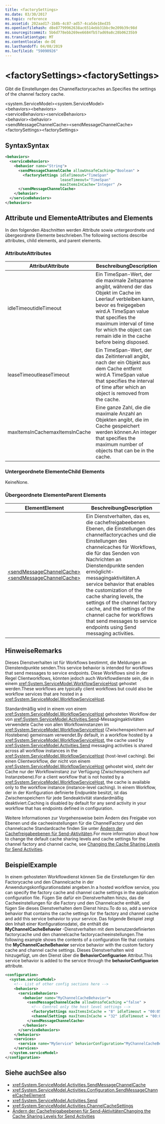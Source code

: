 ```yaml
---
title: <factorySettings>
ms.date: 03/30/2017
ms.topic: reference
ms.assetid: 202aad17-1b8b-4c87-ad57-4ca5de18ed35
ms.openlocfilehash: d8e87799962638ac6514ebb31bbc9e209b39c98d
ms.sourcegitcommit: 5b6d778ebb269ee6684fb57ad69a8c28b06235b9
ms.translationtype: MT
ms.contentlocale: de-DE
ms.lasthandoff: 04/08/2019
ms.locfileid: "59090926"
---
```

# <a name="factorysettings"></a><span data-ttu-id="5c524-101">\<factorySettings></span><span class="sxs-lookup"><span data-stu-id="5c524-101">\<factorySettings></span></span>
<span data-ttu-id="5c524-102">Gibt die Einstellungen des Channelfactorycaches an.</span><span class="sxs-lookup"><span data-stu-id="5c524-102">Specifies the settings of the channel factory cache.</span></span>  
  
<span data-ttu-id="5c524-103">\<system.ServiceModel></span><span class="sxs-lookup"><span data-stu-id="5c524-103">\<system.ServiceModel></span></span>  
<span data-ttu-id="5c524-104">\<behaviors></span><span class="sxs-lookup"><span data-stu-id="5c524-104">\<behaviors></span></span>  
<span data-ttu-id="5c524-105">\<serviceBehaviors></span><span class="sxs-lookup"><span data-stu-id="5c524-105">\<serviceBehaviors></span></span>  
<span data-ttu-id="5c524-106">\<behavior></span><span class="sxs-lookup"><span data-stu-id="5c524-106">\<behavior></span></span>  
<span data-ttu-id="5c524-107">\<sendMessageChannelCache></span><span class="sxs-lookup"><span data-stu-id="5c524-107">\<sendMessageChannelCache></span></span>  
<span data-ttu-id="5c524-108">\<factorySettings></span><span class="sxs-lookup"><span data-stu-id="5c524-108">\<factorySettings></span></span>  
  
## <a name="syntax"></a><span data-ttu-id="5c524-109">Syntax</span><span class="sxs-lookup"><span data-stu-id="5c524-109">Syntax</span></span>  
  
```xml  
<behaviors>
  <serviceBehaviors>
    <behavior name="String">
      <sendMessageChannelCache allowUnsafeCaching="Boolean" >
        <factorySettings idleTimeout="TimeSpan" 
                         leaseTimeout="TimeSpan" 
                         maxItemsInCache="Integer" />
      </sendMessageChannelCache>
    </behavior>
  </serviceBehaviors>
</behaviors>  
```  
  
## <a name="attributes-and-elements"></a><span data-ttu-id="5c524-110">Attribute und Elemente</span><span class="sxs-lookup"><span data-stu-id="5c524-110">Attributes and Elements</span></span>  
 <span data-ttu-id="5c524-111">In den folgenden Abschnitten werden Attribute sowie untergeordnete und übergeordnete Elemente beschrieben.</span><span class="sxs-lookup"><span data-stu-id="5c524-111">The following sections describe attributes, child elements, and parent elements.</span></span>  
  
### <a name="attributes"></a><span data-ttu-id="5c524-112">Attribute</span><span class="sxs-lookup"><span data-stu-id="5c524-112">Attributes</span></span>  
  
|<span data-ttu-id="5c524-113">Attribut</span><span class="sxs-lookup"><span data-stu-id="5c524-113">Attribute</span></span>|<span data-ttu-id="5c524-114">Beschreibung</span><span class="sxs-lookup"><span data-stu-id="5c524-114">Description</span></span>|  
|---------------|-----------------|  
|<span data-ttu-id="5c524-115">idleTimeout</span><span class="sxs-lookup"><span data-stu-id="5c524-115">idleTimeout</span></span>|<span data-ttu-id="5c524-116">Ein TimeSpan-Wert, der die maximale Zeitspanne angibt, während der das Objekt im Cache im Leerlauf verbleiben kann, bevor es freigegeben wird.</span><span class="sxs-lookup"><span data-stu-id="5c524-116">A TimeSpan value that specifies the maximum interval of time for which the object can remain idle in the cache before being disposed.</span></span>|  
|<span data-ttu-id="5c524-117">leaseTimeout</span><span class="sxs-lookup"><span data-stu-id="5c524-117">leaseTimeout</span></span>|<span data-ttu-id="5c524-118">Ein TimeSpan-Wert, der das Zeitintervall angibt, nach der ein Objekt aus dem Cache entfernt wird.</span><span class="sxs-lookup"><span data-stu-id="5c524-118">A TimeSpan value that specifies  the interval of time after which an object is removed from the cache.</span></span>|  
|<span data-ttu-id="5c524-119">maxItemsInCache</span><span class="sxs-lookup"><span data-stu-id="5c524-119">maxItemsInCache</span></span>|<span data-ttu-id="5c524-120">Eine ganze Zahl, die die maximale Anzahl an Objekten angibt, die im Cache gespeichert werden können.</span><span class="sxs-lookup"><span data-stu-id="5c524-120">An integer that specifies the maximum number of objects that can be in the cache.</span></span>|  
  
### <a name="child-elements"></a><span data-ttu-id="5c524-121">Untergeordnete Elemente</span><span class="sxs-lookup"><span data-stu-id="5c524-121">Child Elements</span></span>  
 <span data-ttu-id="5c524-122">Keine</span><span class="sxs-lookup"><span data-stu-id="5c524-122">None.</span></span>  
  
### <a name="parent-elements"></a><span data-ttu-id="5c524-123">Übergeordnete Elemente</span><span class="sxs-lookup"><span data-stu-id="5c524-123">Parent Elements</span></span>  
  
|<span data-ttu-id="5c524-124">Element</span><span class="sxs-lookup"><span data-stu-id="5c524-124">Element</span></span>|<span data-ttu-id="5c524-125">Beschreibung</span><span class="sxs-lookup"><span data-stu-id="5c524-125">Description</span></span>|  
|-------------|-----------------|  
|[<span data-ttu-id="5c524-126">\<sendMessageChannelCache></span><span class="sxs-lookup"><span data-stu-id="5c524-126">\<sendMessageChannelCache></span></span>](../../../../../docs/framework/configure-apps/file-schema/windows-workflow-foundation/sendmessagechannelcache.md)|<span data-ttu-id="5c524-127">Ein Dienstverhalten, das es, die cachefreigabeebenen Ebenen, die Einstellungen des channelfactorycaches und die Einstellungen des channelcaches für Workflows, die für das Senden von Nachrichten an Dienstendpunkte senden ermöglicht-messagingaktivitäten.</span><span class="sxs-lookup"><span data-stu-id="5c524-127">A service behavior that enables the customization of the cache sharing levels, the settings of the channel factory cache, and the settings of the channel cache for workflows that send messages to service endpoints using Send messaging activities.</span></span>|  
  
## <a name="remarks"></a><span data-ttu-id="5c524-128">Hinweise</span><span class="sxs-lookup"><span data-stu-id="5c524-128">Remarks</span></span>  
 <span data-ttu-id="5c524-129">Dieses Dienstverhalten ist für Workflows bestimmt, die Meldungen an Dienstendpunkte senden.</span><span class="sxs-lookup"><span data-stu-id="5c524-129">This service behavior is intended for workflows that send messages to service endpoints.</span></span> <span data-ttu-id="5c524-130">Diese Workflows sind in der Regel Clientworkflows, könnten jedoch auch Workflowdienste sein, die in einem <xref:System.ServiceModel.WorkflowServiceHost> gehostet werden.</span><span class="sxs-lookup"><span data-stu-id="5c524-130">These workflows are typically client workflows but could also be workflow services that are hosted in a <xref:System.ServiceModel.WorkflowServiceHost>.</span></span>  
  
 <span data-ttu-id="5c524-131">Standardmäßig wird in einem von einem <xref:System.ServiceModel.WorkflowServiceHost> gehosteten Workflow der von <xref:System.ServiceModel.Activities.Send>-Messagingaktivitäten verwendete Cache von allen Workflowinstanzen im <xref:System.ServiceModel.WorkflowServiceHost> (Zwischenspeichern auf Hostebene) gemeinsam verwendet.</span><span class="sxs-lookup"><span data-stu-id="5c524-131">By default, in a workflow hosted by a <xref:System.ServiceModel.WorkflowServiceHost>, the cache used by <xref:System.ServiceModel.Activities.Send> messaging activities is shared across all workflow instances in the <xref:System.ServiceModel.WorkflowServiceHost> (host-level caching).</span></span> <span data-ttu-id="5c524-132">Bei einen Clientworkflow, der nicht von einem <xref:System.ServiceModel.WorkflowServiceHost> gehostet wird, steht der Cache nur der Workflowinstanz zur Verfügung (Zwischenspeichern auf Instanzebene).</span><span class="sxs-lookup"><span data-stu-id="5c524-132">For a client workflow that is not hosted by a <xref:System.ServiceModel.WorkflowServiceHost>, the cache is available only to the workflow instance (instance-level caching).</span></span> <span data-ttu-id="5c524-133">In einem Workflow, der in der Konfiguration definierte Endpunkte besitzt, ist das Zwischenspeichern für jede Sendeaktivität standardmäßig deaktiviert.</span><span class="sxs-lookup"><span data-stu-id="5c524-133">Caching is disabled by default for any send activity in your workflow that has endpoints defined in configuration.</span></span>  
  
 <span data-ttu-id="5c524-134">Weitere Informationen zur Vorgehensweise beim Ändern des Freigabe von Ebenen und die cacheeinstellungen für die ChannelFactory und den channelcache Standardcache finden Sie unter [Ändern der Cachefreigabeebenen für Send-Aktivitäten](../../../../../docs/framework/wcf/feature-details/changing-the-cache-sharing-levels-for-send-activities.md).</span><span class="sxs-lookup"><span data-stu-id="5c524-134">For more information about how to change the default cache sharing levels and cache settings for the channel factory and channel cache, see [Changing the Cache Sharing Levels for Send Activities](../../../../../docs/framework/wcf/feature-details/changing-the-cache-sharing-levels-for-send-activities.md).</span></span>  
  
## <a name="example"></a><span data-ttu-id="5c524-135">Beispiel</span><span class="sxs-lookup"><span data-stu-id="5c524-135">Example</span></span>  
 <span data-ttu-id="5c524-136">In einem gehosteten Workflowdienst können Sie die Einstellungen für den Factorycache und den Channelcache in der Anwendungskonfigurationsdatei angeben.</span><span class="sxs-lookup"><span data-stu-id="5c524-136">In a hosted workflow service, you can specify the factory cache and channel cache settings in the application configuration file.</span></span> <span data-ttu-id="5c524-137">Fügen Sie dafür ein Dienstverhalten hinzu, das die Cacheeinstellungen für die Factory und den Channelcache enthält, und fügen Sie dieses Dienstverhalten dem Dienst hinzu.</span><span class="sxs-lookup"><span data-stu-id="5c524-137">To do so, add a service behavior that contains the cache settings for the factory and channel cache and add this service behavior to your service.</span></span> <span data-ttu-id="5c524-138">Das folgende Beispiel zeigt den Inhalt einer Konfigurationsdatei, die enthält die **MyChannelCacheBehavior** -Dienstverhalten mit dem benutzerdefinierten factorycache und den channelcache factorycacheeinstellungen.</span><span class="sxs-lookup"><span data-stu-id="5c524-138">The following example shows the contents of a configuration file that contains the **MyChannelCacheBehavior**  service behavior with the custom factory cache and channel cache settings.</span></span> <span data-ttu-id="5c524-139">Dieses Dienstverhalten wird hinzugefügt, um den Dienst über die **BehaviorConfiguarion** Attribut.</span><span class="sxs-lookup"><span data-stu-id="5c524-139">This service behavior is added to the service through the **behaviorConfiguarion** attribute.</span></span>  
  
```xml  
<configuration>    
  <system.serviceModel>  
    <!-- List of other config sections here -->   
    <behaviors>  
      <serviceBehaviors>  
        <behavior name="MyChannelCacheBehavior">  
          <sendMessageChannelCache allowUnsafeCaching ="false" >  
            <!-- Control only the host level settings -->   
            <factorySettings maxItemsInCache = "8" idleTimeout = "00:05:00" leaseTimeout="10:00:00" />  
            <channelSettings maxItemsInCache = "32" idleTimeout = "00:05:00" leaseTimeout="00:06:00" />  
          </sendMessageChannelCache>  
        </behavior>  
      </serviceBehaviors>  
    </behaviors>  
    <services>  
      <service name="MyService" behaviorConfiguration="MyChannelCacheBehavior" />  
    </services>  
  </system.serviceModel>  
</configuration>  
```  
  
## <a name="see-also"></a><span data-ttu-id="5c524-140">Siehe auch</span><span class="sxs-lookup"><span data-stu-id="5c524-140">See also</span></span>

- <xref:System.ServiceModel.Activities.SendMessageChannelCache>
- <xref:System.ServiceModel.Activities.Configuration.SendMessageChannelCacheElement>
- <xref:System.ServiceModel.Activities.Send>
- <xref:System.ServiceModel.Activities.ChannelCacheSettings>
- [<span data-ttu-id="5c524-141">Ändern der Cachefreigabeebenen für Send-Aktivitäten</span><span class="sxs-lookup"><span data-stu-id="5c524-141">Changing the Cache Sharing Levels for Send Activities</span></span>](../../../../../docs/framework/wcf/feature-details/changing-the-cache-sharing-levels-for-send-activities.md)

